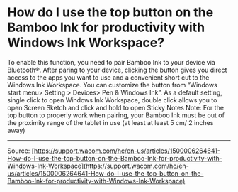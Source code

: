 # How do I use the top button on the Bamboo Ink for productivity with Windows Ink Workspace?

To enable this function, you need to pair Bamboo Ink to your device via Bluetooth®. After paring to your device, clicking the button gives you direct access to the apps you want to use and a convenient short cut to the Windows Ink Workspace. You can customize the button from “Windows start menu> Setting > Devices> Pen & Windows Ink”. As a default setting, single click to open Windows Ink Workspace, double click allows you to open Screen Sketch and click and hold to open Sticky Notes Note: For the top button to properly work when pairing, your Bamboo Ink must be out of the proximity range of the tablet in use (at least at least 5 cm/ 2 inches away)

---
Source: [https://support.wacom.com/hc/en-us/articles/1500006264641-How-do-I-use-the-top-button-on-the-Bamboo-Ink-for-productivity-with-Windows-Ink-Workspace](https://support.wacom.com/hc/en-us/articles/1500006264641-How-do-I-use-the-top-button-on-the-Bamboo-Ink-for-productivity-with-Windows-Ink-Workspace)
